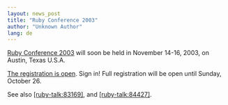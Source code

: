 ```yaml
---
layout: news_post
title: "Ruby Conference 2003"
author: "Unknown Author"
lang: de
---
```


[Ruby Conference 2003][1] will soon be held in November 14-16, 2003, on
Austin, Texas U.S.A.

[The registration is open][2]. Sign in! Full registration will be open
until Sunday, October 26.

See also [\[ruby-talk:83169\]][3], and [\[ruby-talk:84427\]][4].



[1]: http://rubycentral.org/03/ 
[2]: http://rubycentral.org/03/index.rb?dest=start_reg 
[3]: http://www.ruby-talk.org/83169 
[4]: http://www.ruby-talk.org/84427 
